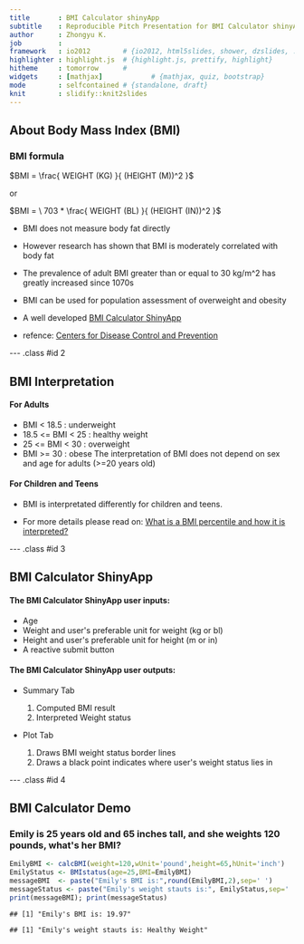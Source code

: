 ```yaml
---
title       : BMI Calculator shinyApp
subtitle    : Reproducible Pitch Presentation for BMI Calculator shinyApp
author      : Zhongyu K.
job         : 
framework   : io2012        # {io2012, html5slides, shower, dzslides, ...}
highlighter : highlight.js  # {highlight.js, prettify, highlight}
hitheme     : tomorrow      # 
widgets     : [mathjax]            # {mathjax, quiz, bootstrap}
mode        : selfcontained # {standalone, draft}
knit        : slidify::knit2slides
---
```


## About Body Mass Index (BMI)
### BMI formula

$BMI = \frac{ WEIGHT (KG) }{ (HEIGHT (M))^2 }$

or

$BMI = \ 703 * \frac{ WEIGHT (BL) }{ (HEIGHT (IN))^2 }$

* BMI does not measure body fat directly
* However research has shown that BMI is moderately correlated with body fat
* The prevalence of adult BMI greater than or equal to 30 kg/m^2 has greatly increased since 1070s
* BMI can be used for population assessment of overweight and obesity
* A well developed [BMI Calculator ShinyApp](https://zhongyuk.shinyapps.io/BMI_shinyApp)

* refence: [Centers for Disease Control and Prevention](http://www.cdc.gov/healthyweight/assessing/bmi/adult_bmi/index.html)

--- .class #id 2

## BMI Interpretation

#### For Adults
* BMI < 18.5          :       underweight
* 18.5 <=  BMI < 25   :       healthy weight
* 25 <= BMI < 30      :       overweight
* BMI >= 30           :       obese
The interpretation of BMI does not depend on sex and age for adults (>=20 years old)

#### For Children and Teens

* BMI is interpretated differently for children and teens.

* For more details please read on:
[What is a BMI percentile and how it is interpreted?](http://www.cdc.gov/healthyweight/assessing/bmi/childrens_bmi/about_childrens_bmi.html#percentile)

--- .class #id 3

## BMI Calculator ShinyApp

#### The BMI Calculator ShinyApp user inputs:

* Age
* Weight and user's preferable unit for weight (kg or bl)
* Height and user's preferable unit for height (m or in)
* A reactive submit button

#### The BMI Calculator ShinyApp user outputs:

* Summary Tab
    1. Computed BMI result
    2. Interpreted Weight status

* Plot Tab
    1. Draws BMI weight status border lines
    2. Draws a black point indicates where user's weight status lies in

--- .class #id 4

## BMI Calculator Demo

### Emily is 25 years old and 65 inches tall, and she weights 120 pounds, what's her BMI?

```r
EmilyBMI <- calcBMI(weight=120,wUnit='pound',height=65,hUnit='inch')
EmilyStatus <- BMIstatus(age=25,BMI=EmilyBMI)
messageBMI  <- paste("Emily's BMI is:",round(EmilyBMI,2),sep=' ')
messageStatus <- paste("Emily's weight stauts is:", EmilyStatus,sep=' ')
print(messageBMI); print(messageStatus)
```

```
## [1] "Emily's BMI is: 19.97"
```

```
## [1] "Emily's weight stauts is: Healthy Weight"
```





